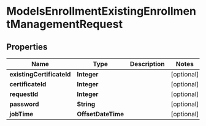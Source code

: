 

# ModelsEnrollmentExistingEnrollmentManagementRequest


## Properties

| Name | Type | Description | Notes |
|------------ | ------------- | ------------- | -------------|
|**existingCertificateId** | **Integer** |  |  [optional] |
|**certificateId** | **Integer** |  |  [optional] |
|**requestId** | **Integer** |  |  [optional] |
|**password** | **String** |  |  [optional] |
|**jobTime** | **OffsetDateTime** |  |  [optional] |



